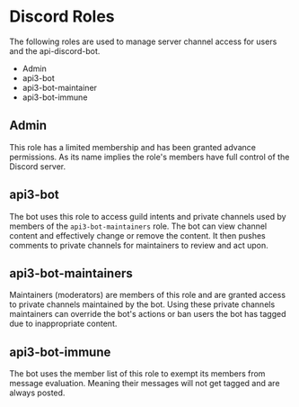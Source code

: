 # Discord Roles

The following roles are used to manage server channel access for users and the api-discord-bot.

- Admin
- api3-bot
- api3-bot-maintainer
- api3-bot-immune

## Admin

This role has a limited membership and has been granted advance permissions. As its name implies the role's members have full control of the Discord server.

## api3-bot

The bot uses this role to access guild intents and private channels used by members of the `api3-bot-maintainers` role. The bot can view channel content and effectively change or remove the content. It then pushes comments to private channels for maintainers to review and act upon.

## api3-bot-maintainers

Maintainers (moderators) are members of this role and are granted access to private channels maintained by the bot. Using these private channels maintainers can override the bot's actions or ban users the bot has tagged due to inappropriate content.

## api3-bot-immune

The bot uses the member list of this role to exempt its members from message evaluation. Meaning their messages will not get tagged and are always posted.
